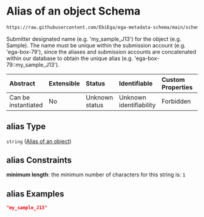 # Alias of an object Schema

```txt
https://raw.githubusercontent.com/EbiEga/ega-metadata-schema/main/schemas/EGA.common-definitions.json#/definitions/object_core_id/properties/alias
```

Submitter designated name (e.g. 'my\_sample\_J13') for the object (e.g. Sample). The name must be unique within the submission account (e.g. 'ega-box-79'), since the aliases and submission accounts are concatenated within our database to obtain the unique alias (e.g. 'ega-box-79::my\_sample\_J13').

| Abstract            | Extensible | Status         | Identifiable            | Custom Properties | Additional Properties | Access Restrictions | Defined In                                                                                           |
| :------------------ | :--------- | :------------- | :---------------------- | :---------------- | :-------------------- | :------------------ | :--------------------------------------------------------------------------------------------------- |
| Can be instantiated | No         | Unknown status | Unknown identifiability | Forbidden         | Allowed               | none                | [EGA.common-definitions.json\*](../../../schemas/EGA.common-definitions.json "open original schema") |

## alias Type

`string` ([Alias of an object](ega-12-definitions-core-identifiers-of-an-object-properties-alias-of-an-object.md))

## alias Constraints

**minimum length**: the minimum number of characters for this string is: `1`

## alias Examples

```json
"my_sample_J13"
```

